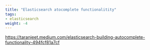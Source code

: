 ```yaml
---
title: "Elasticsearch atocomplete functionalitity"
tags:
- elasticsearch
weight: -4
---
```


https://taranjeet.medium.com/elasticsearch-building-autocomplete-functionality-494fcf81a7cf
